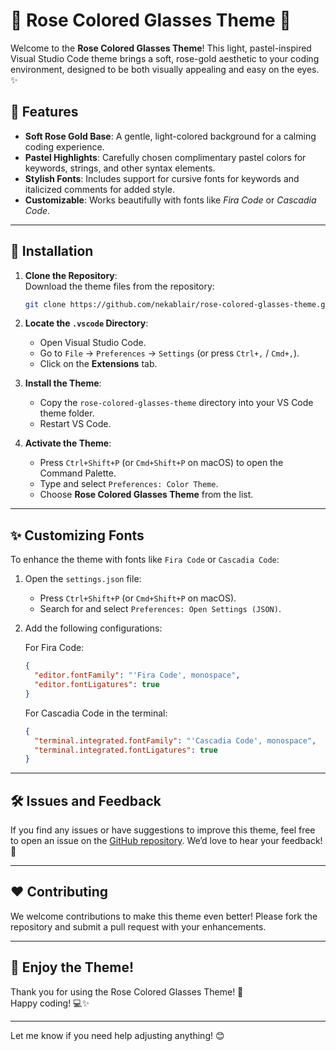 # 🌹 Rose Colored Glasses Theme 🌟  

Welcome to the **Rose Colored Glasses Theme**! This light, pastel-inspired Visual Studio Code theme brings a soft, rose-gold aesthetic to your coding environment, designed to be both visually appealing and easy on the eyes. ✨  

## 📖 Features  
- **Soft Rose Gold Base**: A gentle, light-colored background for a calming coding experience.  
- **Pastel Highlights**: Carefully chosen complimentary pastel colors for keywords, strings, and other syntax elements.  
- **Stylish Fonts**: Includes support for cursive fonts for keywords and italicized comments for added style.  
- **Customizable**: Works beautifully with fonts like *Fira Code* or *Cascadia Code*.  

---

## 🚀 Installation  

1. **Clone the Repository**:  
   Download the theme files from the repository:  
   ```bash
   git clone https://github.com/nekablair/rose-colored-glasses-theme.git
   ```

2. **Locate the `.vscode` Directory**:  
   - Open Visual Studio Code.
   - Go to `File` -> `Preferences` -> `Settings` (or press `Ctrl+,` / `Cmd+,`).
   - Click on the **Extensions** tab.

3. **Install the Theme**:  
   - Copy the `rose-colored-glasses-theme` directory into your VS Code theme folder.  
   - Restart VS Code.  

4. **Activate the Theme**:  
   - Press `Ctrl+Shift+P` (or `Cmd+Shift+P` on macOS) to open the Command Palette.  
   - Type and select `Preferences: Color Theme`.  
   - Choose **Rose Colored Glasses Theme** from the list.  

---

## ✨ Customizing Fonts  

To enhance the theme with fonts like `Fira Code` or `Cascadia Code`:  

1. Open the `settings.json` file:  
   - Press `Ctrl+Shift+P` (or `Cmd+Shift+P` on macOS).  
   - Search for and select `Preferences: Open Settings (JSON)`.  

2. Add the following configurations:  

   For Fira Code:  
   ```json
   {
     "editor.fontFamily": "'Fira Code', monospace",
     "editor.fontLigatures": true
   }
   ```  

   For Cascadia Code in the terminal:  
   ```json
   {
     "terminal.integrated.fontFamily": "'Cascadia Code', monospace",
     "terminal.integrated.fontLigatures": true
   }
   ```  

---

## 🛠️ Issues and Feedback  
If you find any issues or have suggestions to improve this theme, feel free to open an issue on the [GitHub repository](https://github.com/nekablair/Rose-Colored-Glasses-Theme). We’d love to hear your feedback! 🐞  

---

## ❤️ Contributing  
We welcome contributions to make this theme even better! Please fork the repository and submit a pull request with your enhancements.  

---

## 🌸 Enjoy the Theme!  
Thank you for using the Rose Colored Glasses Theme! 🌹  
Happy coding! 💻✨  

---  
Let me know if you need help adjusting anything! 😊
